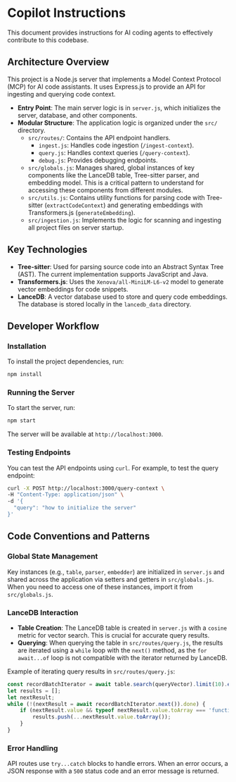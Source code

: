 # Copilot Instructions

This document provides instructions for AI coding agents to effectively contribute to this codebase.

## Architecture Overview

This project is a Node.js server that implements a Model Context Protocol (MCP) for AI code assistants. It uses Express.js to provide an API for ingesting and querying code context.

- **Entry Point**: The main server logic is in `server.js`, which initializes the server, database, and other components.
- **Modular Structure**: The application logic is organized under the `src/` directory.
  - `src/routes/`: Contains the API endpoint handlers.
    - `ingest.js`: Handles code ingestion (`/ingest-context`).
    - `query.js`: Handles context queries (`/query-context`).
    - `debug.js`: Provides debugging endpoints.
  - `src/globals.js`: Manages shared, global instances of key components like the LanceDB table, Tree-sitter parser, and embedding model. This is a critical pattern to understand for accessing these components from different modules.
  - `src/utils.js`: Contains utility functions for parsing code with Tree-sitter (`extractCodeContext`) and generating embeddings with Transformers.js (`generateEmbedding`).
  - `src/ingestion.js`: Implements the logic for scanning and ingesting all project files on server startup.

## Key Technologies

- **Tree-sitter**: Used for parsing source code into an Abstract Syntax Tree (AST). The current implementation supports JavaScript and Java.
- **Transformers.js**: Uses the `Xenova/all-MiniLM-L6-v2` model to generate vector embeddings for code snippets.
- **LanceDB**: A vector database used to store and query code embeddings. The database is stored locally in the `lancedb_data` directory.

## Developer Workflow

### Installation

To install the project dependencies, run:
```bash
npm install
```

### Running the Server

To start the server, run:
```bash
npm start
```
The server will be available at `http://localhost:3000`.

### Testing Endpoints

You can test the API endpoints using `curl`. For example, to test the query endpoint:
```bash
curl -X POST http://localhost:3000/query-context \
-H "Content-Type: application/json" \
-d '{
  "query": "how to initialize the server"
}'
```

## Code Conventions and Patterns

### Global State Management

Key instances (e.g., `table`, `parser`, `embedder`) are initialized in `server.js` and shared across the application via setters and getters in `src/globals.js`. When you need to access one of these instances, import it from `src/globals.js`.

### LanceDB Interaction

- **Table Creation**: The LanceDB table is created in `server.js` with a `cosine` metric for vector search. This is crucial for accurate query results.
- **Querying**: When querying the table in `src/routes/query.js`, the results are iterated using a `while` loop with the `next()` method, as the `for await...of` loop is not compatible with the iterator returned by LanceDB.

Example of iterating query results in `src/routes/query.js`:
```javascript
const recordBatchIterator = await table.search(queryVector).limit(10).execute();
let results = [];
let nextResult;
while (!(nextResult = await recordBatchIterator.next()).done) {
    if (nextResult.value && typeof nextResult.value.toArray === 'function') {
        results.push(...nextResult.value.toArray());
    }
}
```

### Error Handling

API routes use `try...catch` blocks to handle errors. When an error occurs, a JSON response with a `500` status code and an error message is returned.
